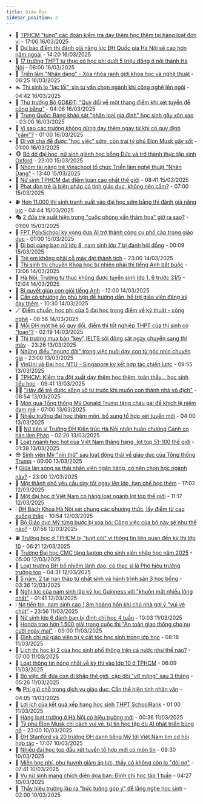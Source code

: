 ```yaml
---
title: Giáo Dục
sidebar_position: 2
---
```


<!-- dantri-giao-duc:START -->
- 🤡 [TPHCM &quot;tung&quot; các đoàn kiểm tra dạy thêm học thêm tại hàng loạt đơn vị](https://dantri.com.vn/giao-duc/tphcm-tung-cac-doan-kiem-tra-day-them-hoc-them-tai-hang-loat-don-vi-20250316181538509.htm) - 17:06 16/03/2025
- 🗽 [Dự báo điểm thi đánh giá năng lực ĐH Quốc gia Hà Nội  sẽ cao hơn năm ngoái](https://dantri.com.vn/giao-duc/du-bao-diem-thi-danh-gia-nang-luc-dh-quoc-gia-ha-noi-se-cao-hon-nam-ngoai-20250316211056360.htm) - 14:20 16/03/2025
- 🚦 [17 trường THPT tư thục có học phí dưới 5 triệu đồng ở nội thành Hà Nội](https://dantri.com.vn/giao-duc/17-truong-thpt-tu-thuc-co-hoc-phi-duoi-5-trieu-dong-o-noi-thanh-ha-noi-20250316011012796.htm) - 08:00 16/03/2025
- 🌋 [Triển lãm &quot;Nhân dạng&quot; - Xóa nhòa ranh giới khoa học và nghệ thuật](https://dantri.com.vn/giao-duc/trien-lam-nhan-dang-xoa-nhoa-ranh-gioi-khoa-hoc-va-nghe-thuat-20250316122915097.htm) - 06:25 16/03/2025
- 🏊 [Thí sinh lo &quot;lạc lối&quot;, xin tư vấn chọn ngành khi công nghệ lên ngôi](https://dantri.com.vn/giao-duc/thi-sinh-lo-lac-loi-xin-tu-van-chon-nganh-khi-cong-nghe-len-ngoi-20250316113250694.htm) - 04:42 16/03/2025
- 🎃 [Thứ trưởng Bộ GD&amp;ĐT: &quot;Quy đổi về một thang điểm khi xét tuyển để công bằng&quot;](https://dantri.com.vn/giao-duc/thu-truong-bo-gddt-quy-doi-ve-mot-thang-diem-khi-xet-tuyen-de-cong-bang-20250316092608760.htm) - 04:06 16/03/2025
- 💄 [Trung Quốc: Bảng khảo sát &quot;phân loại gia đình&quot; học sinh gây xôn xao](https://dantri.com.vn/giao-duc/trung-quoc-bang-khao-sat-phan-loai-gia-dinh-hoc-sinh-gay-xon-xao-20250316100249174.htm) - 03:00 16/03/2025
- 🦅 [Vì sao các trường không dừng dạy thêm ngay từ khi có quy định &quot;cấm&quot;?](https://dantri.com.vn/giao-duc/vi-sao-cac-truong-khong-dung-day-them-ngay-tu-khi-co-quy-dinh-cam-20250315233117356.htm) - 01:00 16/03/2025
- 🚦 [Đi với cha để được &quot;học việc&quot; sớm, con trai tỷ phú Elon Musk gây sốt](https://dantri.com.vn/giao-duc/di-voi-cha-de-duoc-hoc-viec-som-con-trai-ty-phu-elon-musk-gay-sot-20250315152130109.htm) - 01:00 16/03/2025
- 🐵 [Bỏ dở đại học, nữ sinh giành học bổng Đức và trở thành thực tập sinh Oxford](https://dantri.com.vn/giao-duc/bo-do-dai-hoc-nu-sinh-gianh-hoc-bong-duc-va-tro-thanh-thuc-tap-sinh-oxford-20250314111615815.htm) - 23:00 15/03/2025
- 🐘 [Nhóm tài năng trẻ Vinschool tổ chức Triển lãm nghệ thuật &quot;Nhân Dạng&quot;](https://dantri.com.vn/giao-duc/nhom-tai-nang-tre-vinschool-to-chuc-trien-lam-nghe-thuat-nhan-dang-20250315202540236.htm) - 13:40 15/03/2025
- 🦏 [Nữ sinh TPHCM đạt điểm toán cao nhất thế giới](https://dantri.com.vn/giao-duc/nu-sinh-tphcm-dat-diem-toan-cao-nhat-the-gioi-20250315152540285.htm) - 08:41 15/03/2025
- 💼 [Phạt đòn trẻ là biện pháp có tính giáo dục, không nên cấm?](https://dantri.com.vn/giao-duc/phat-don-tre-la-bien-phap-co-tinh-giao-duc-khong-nen-cam-20250315082156697.htm) - 07:00 15/03/2025
- ⛽️ [Hơn 11.000 thí sinh tranh suất vào đại học sớm bằng thi đánh giá năng lực](https://dantri.com.vn/giao-duc/hon-11000-thi-sinh-tranh-suat-vao-dai-hoc-som-bang-thi-danh-gia-nang-luc-20250315104049541.htm) - 04:44 15/03/2025
- 🎭 [2 đứa trẻ xuất hiện trong &quot;cuộc phỏng vấn thảm họa&quot; giờ ra sao?](https://dantri.com.vn/giao-duc/2-dua-tre-xuat-hien-trong-cuoc-phong-van-tham-hoa-gio-ra-sao-20250314091621739.htm) - 01:00 15/03/2025
- 🎃 [FPT PolySchool kỳ vọng đưa AI trở thành công cụ phổ cập trong giáo dục](https://dantri.com.vn/giao-duc/fpt-polyschool-ky-vong-dua-ai-tro-thanh-cong-cu-pho-cap-trong-giao-duc-20250314135539589.htm) - 01:00 15/03/2025
- 🚀 [Đi bơi cùng bạn nữ lớp 8, nam sinh lớp 7 bị đánh hội đồng](https://dantri.com.vn/giao-duc/di-boi-cung-ban-nu-lop-8-nam-sinh-lop-7-bi-danh-hoi-dong-20250314222111342.htm) - 00:09 15/03/2025
- 👀 [Trẻ em không phải cỗ máy đạt thành tích](https://dantri.com.vn/giao-duc/tre-em-khong-phai-co-may-dat-thanh-tich-20250314105932953.htm) - 23:00 14/03/2025
- 🌝 [Thí sinh thi chuyên Khoa học tự nhiên phải thi tiếng Anh bắt buộc](https://dantri.com.vn/giao-duc/thi-sinh-thi-chuyen-khoa-hoc-tu-nhien-phai-thi-tieng-anh-bat-buoc-20250314195823218.htm) - 13:06 14/03/2025
- 🤗 [Hà Nội: Trường tư thục không được tuyển sinh lớp 1, 6 trước 31/5](https://dantri.com.vn/giao-duc/ha-noi-truong-tu-thuc-khong-duoc-tuyen-sinh-lop-1-6-truoc-315-20250314182758606.htm) - 12:04 14/03/2025
- 🦄 [Bí quyết giúp con giỏi tiếng Anh](https://dantri.com.vn/giao-duc/bi-quyet-giup-con-gioi-tieng-anh-20250314162050005.htm) - 12:00 14/03/2025
- 🦍 [Cần có phương án phù hợp để hướng dẫn, hỗ trợ giáo viên đăng ký dạy thêm](https://dantri.com.vn/giao-duc/can-co-phuong-an-phu-hop-de-huong-dan-ho-tro-giao-vien-dang-ky-day-them-20250314172632071.htm) - 10:30 14/03/2025
- 🪄 [Điểm chuẩn, học phí của 5 đại học trọng điểm về kỹ thuật - công nghệ](https://dantri.com.vn/giao-duc/diem-chuan-hoc-phi-cua-5-dai-hoc-trong-diem-ve-ky-thuat-cong-nghe-20250314153311749.htm) - 08:56 14/03/2025
- 🦆 [Mỗi ĐH một hệ số quy đổi, điểm thi tốt nghiệp THPT của thí sinh có &quot;loạn&quot;?](https://dantri.com.vn/giao-duc/moi-dh-mot-he-so-quy-doi-diem-thi-tot-nghiep-thpt-cua-thi-sinh-co-loan-20250313223124786.htm) - 02:19 14/03/2025
- 🚀 [Thị trường mua bán &quot;key&quot; IELTS sôi động sát ngày chuyển sang thi máy](https://dantri.com.vn/giao-duc/thi-truong-mua-ban-key-ielts-soi-dong-sat-ngay-chuyen-sang-thi-may-20250314003758239.htm) - 23:26 13/03/2025
- 🦒 [Những điều &quot;ngược đời&quot; trong việc nuôi dạy con từ góc nhìn chuyên gia](https://dantri.com.vn/giao-duc/nhung-dieu-nguoc-doi-trong-viec-nuoi-day-con-tu-goc-nhin-chuyen-gia-20250313151734224.htm) - 23:00 13/03/2025
- 🤡 [VinUni và Đại học NTU - Singapore ký kết hợp tác chiến lược](https://dantri.com.vn/giao-duc/vinuni-va-dai-hoc-ntu-singapore-ky-ket-hop-tac-chien-luoc-20250313161640175.htm) - 09:55 13/03/2025
- 🤔 [TPHCM: Kiểm tra đột xuất dạy thêm học thêm, toàn thấy... học sinh tiểu học](https://dantri.com.vn/giao-duc/tphcm-kiem-tra-dot-xuat-day-them-hoc-them-toan-thay-hoc-sinh-tieu-hoc-20250313163446114.htm) - 09:41 13/03/2025
- 🧑‍💻 [&quot;Hãy để trẻ được sống vô tư trước khi muốn con thành nhà vô địch&quot;](https://dantri.com.vn/giao-duc/hay-de-tre-duoc-song-vo-tu-truoc-khi-muon-con-thanh-nha-vo-dich-20250313154639100.htm) - 08:54 13/03/2025
- 🤡 [Món quà Tổng thống Mỹ Donald Trump tặng cháu gái để khích lệ niềm đam mê](https://dantri.com.vn/giao-duc/mon-qua-tong-thong-my-donald-trump-tang-chau-gai-de-khich-le-niem-dam-me-20250312160224987.htm) - 07:00 13/03/2025
- 🧠 [Nhiều trường đại học thêm môn, bổ sung tổ hợp xét tuyển mới](https://dantri.com.vn/giao-duc/nhieu-truong-dai-hoc-them-mon-bo-sung-to-hop-xet-tuyen-moi-20250312225232197.htm) - 04:00 13/03/2025
- 🧑‍💻 [Nữ tiến sĩ Trường ĐH Kiến trúc Hà Nội nhận huân chương Cành cọ hàn lâm Pháp](https://dantri.com.vn/giao-duc/nu-tien-si-truong-dh-kien-truc-ha-noi-nhan-huan-chuong-canh-co-han-lam-phap-20250313091031194.htm) - 02:20 13/03/2025
- 🧠 [Loạt ngành học hot của Việt Nam thăng hạng, lọt top 51-100 thế giới](https://dantri.com.vn/giao-duc/loat-nganh-hoc-hot-cua-viet-nam-thang-hang-lot-top-51-100-the-gioi-20250313074555433.htm) - 01:38 13/03/2025
- 😎 [Sinh viên Mỹ &quot;nín thở&quot; sau loạt động thái về giáo dục của Tổng thống Trump](https://dantri.com.vn/giao-duc/sinh-vien-my-nin-tho-sau-loat-dong-thai-ve-giao-duc-cua-tong-thong-trump-20250312215229818.htm) - 00:00 13/03/2025
- 🕴 [Giữa làn sóng sa thải nhân viên ngân hàng, có nên chọn học ngành này?](https://dantri.com.vn/giao-duc/giua-lan-song-sa-thai-nhan-vien-ngan-hang-co-nen-chon-hoc-nganh-nay-20250312190504055.htm) - 23:00 12/03/2025
- 🧠 [Một thành phố yêu cầu dạy tốt ngay lên lớp, hạn chế học thêm](https://dantri.com.vn/giao-duc/mot-thanh-pho-yeu-cau-day-tot-ngay-len-lop-han-che-hoc-them-20250312154438151.htm) - 17:02 12/03/2025
- 🚀 [Một đại học ở Việt Nam có hàng loạt ngành lọt top thế giới](https://dantri.com.vn/giao-duc/mot-dai-hoc-o-viet-nam-co-hang-loat-nganh-lot-top-the-gioi-20250312180327546.htm) - 11:17 12/03/2025
- 🕯 [ĐH Bách Khoa Hà Nội xét chung các phương thức, lấy điểm từ cao xuống thấp](https://dantri.com.vn/giao-duc/dh-bach-khoa-ha-noi-xet-chung-cac-phuong-thuc-lay-diem-tu-cao-xuong-thap-20250312175034744.htm) - 10:54 12/03/2025
- 🧰 [Bộ Giáo dục Mỹ từng bước bị xóa bỏ: Công việc của bộ này sẽ như thế nào?](https://dantri.com.vn/giao-duc/bo-giao-duc-my-tung-buoc-bi-xoa-bo-cong-viec-cua-bo-nay-se-nhu-the-nao-20250312144022671.htm) - 07:56 12/03/2025
- ⛽️ [Trường học ở TPHCM bị &quot;tuýt còi&quot; vì thông tin liên quan đến kỳ thi lớp 10](https://dantri.com.vn/giao-duc/truong-hoc-o-tphcm-bi-tuyt-coi-vi-thong-tin-lien-quan-den-ky-thi-lop-10-20250312130604304.htm) - 06:21 12/03/2025
- 🤖 [Trường Đại học CMC tặng laptop cho sinh viên nhập học năm 2025](https://dantri.com.vn/giao-duc/truong-dai-hoc-cmc-tang-laptop-cho-sinh-vien-nhap-hoc-nam-2025-20250312112231915.htm) - 05:00 12/03/2025
- 🦍 [Loạt trường ĐH bổ nhiệm lãnh đạo, có thạc sĩ là Phó hiệu trưởng trường top](https://dantri.com.vn/giao-duc/loat-truong-dh-bo-nhiem-lanh-dao-co-thac-si-la-pho-hieu-truong-truong-top-20250312103538779.htm) - 04:31 12/03/2025
- 🐘 [5 năm, 2 tai nạn thập tử nhất sinh và hành trình săn 3 học bổng](https://dantri.com.vn/giao-duc/5-nam-2-tai-nan-thap-tu-nhat-sinh-va-hanh-trinh-san-3-hoc-bong-20250312100140531.htm) - 03:36 12/03/2025
- 🌊 [Nghị lực của nam sinh lập kỷ lục Guinness với &quot;khuôn mặt nhiều lông nhất&quot;](https://dantri.com.vn/giao-duc/nghi-luc-cua-nam-sinh-lap-ky-luc-guinness-voi-khuon-mat-nhieu-long-nhat-20250311114720268.htm) - 01:41 12/03/2025
- 🕯 [Nợ tiền trọ, nam sinh cao 1,8m hoảng hồn khi chủ nhà gợi ý &quot;vui vẻ chút&quot;](https://dantri.com.vn/giao-duc/no-tien-tro-nam-sinh-cao-18m-hoang-hon-khi-chu-nha-goi-y-vui-ve-chut-20250312053140381.htm) - 23:56 11/03/2025
- 🐎 [Nữ sinh lớp 6 đánh bạn bị đình chỉ học 4 tuần](https://dantri.com.vn/giao-duc/nu-sinh-lop-6-danh-ban-bi-dinh-chi-hoc-4-tuan-20250311164714503.htm) - 10:03 11/03/2025
- 🐻 [Honda trao hơn 1.500 giải trong cuộc thi &quot;An toàn giao thông cho nụ cười ngày mai&quot;](https://dantri.com.vn/giao-duc/honda-trao-hon-1500-giai-trong-cuoc-thi-an-toan-giao-thong-cho-nu-cuoi-ngay-mai-20250311153041566.htm) - 09:00 11/03/2025
- 🐎 [Đình chỉ nữ giáo viên tự ý cắt tóc học sinh trong lớp học](https://dantri.com.vn/giao-duc/dinh-chi-nu-giao-vien-tu-y-cat-toc-hoc-sinh-trong-lop-hoc-20250311143850547.htm) - 08:18 11/03/2025
- 🫣 [Lịch thi học kì 2 của học sinh phổ thông trên cả nước như thế nào?](https://dantri.com.vn/giao-duc/lich-thi-hoc-ki-2-cua-hoc-sinh-pho-thong-tren-ca-nuoc-nhu-the-nao-20250311115603384.htm) - 07:00 11/03/2025
- 🤭 [Loạt thông tin nóng nhất về kỳ thi vào lớp 10 ở TPHCM](https://dantri.com.vn/giao-duc/loat-thong-tin-nong-nhat-ve-ky-thi-vao-lop-10-o-tphcm-20250311130000648.htm) - 06:09 11/03/2025
- 🥳 [Bỏ việc để đưa con đi khắp thế giới, cặp đôi &quot;vỡ mộng&quot; sau 3 tháng](https://dantri.com.vn/giao-duc/bo-viec-de-dua-con-di-khap-the-gioi-cap-doi-vo-mong-sau-3-thang-20250310102224995.htm) - 05:26 11/03/2025
- 🎭 [Phí giữ chỗ trong dịch vụ giáo dục: Cần thể hiện tính nhân văn](https://dantri.com.vn/giao-duc/phi-giu-cho-trong-dich-vu-giao-duc-can-the-hien-tinh-nhan-van-20250311003215905.htm) - 04:05 11/03/2025
- 🥸 [Lợi ích của kết quả xếp hạng học sinh THPT SchoolRank](https://dantri.com.vn/giao-duc/loi-ich-cua-ket-qua-xep-hang-hoc-sinh-thpt-schoolrank-20250310211057755.htm) - 01:00 11/03/2025
- 🦣 [Hàng loạt trường ở Hà Nội có hiệu trưởng mới](https://dantri.com.vn/giao-duc/hang-loat-truong-o-ha-noi-co-hieu-truong-moi-20250310233624312.htm) - 00:36 11/03/2025
- 🤔 [Tỷ phú Elon Musk chỉ cách vui vẻ, tự tin học tập dù AI phát triển bùng nổ](https://dantri.com.vn/giao-duc/ty-phu-elon-musk-chi-cach-vui-ve-tu-tin-hoc-tap-du-ai-phat-trien-bung-no-20250310160338475.htm) - 23:00 10/03/2025
- 🦣 [ĐH Stanford và 20 trường ĐH danh tiếng Mỹ tới Việt Nam tìm cơ hội hợp tác](https://dantri.com.vn/giao-duc/dh-stanford-va-20-truong-dh-danh-tieng-my-toi-viet-nam-tim-co-hoi-hop-tac-20250311090807199.htm) - 17:07 10/03/2025
- 🐲 [Nhiều đại học top đầu xét tuyển tổ hợp mới có môn tin](https://dantri.com.vn/giao-duc/nhieu-dai-hoc-top-dau-xet-tuyen-to-hop-moi-co-mon-tin-20250310161115061.htm) - 09:30 10/03/2025
- 🔭 [Miễn học phí, phụ huynh giảm áp lực, thầy cô không còn lo &quot;đòi nợ&quot;](https://dantri.com.vn/giao-duc/mien-hoc-phi-phu-huynh-giam-ap-luc-thay-co-khong-con-lo-doi-no-20250310133726389.htm) - 07:41 10/03/2025
- 🥷 [Vụ nữ sinh mang chích điện dọa bạn: Đình chỉ học tập 1 tuần](https://dantri.com.vn/giao-duc/vu-nu-sinh-mang-chich-dien-doa-ban-dinh-chi-hoc-tap-1-tuan-20250310105106388.htm) - 04:27 10/03/2025
- 🎊 [Thầy hiệu trưởng lập ra &quot;bức tường góp ý&quot; để lắng nghe học sinh](https://dantri.com.vn/giao-duc/thay-hieu-truong-lap-ra-buc-tuong-gop-y-de-lang-nghe-hoc-sinh-20250309152542216.htm) - 02:00 10/03/2025<!-- dantri-giao-duc:END -->
